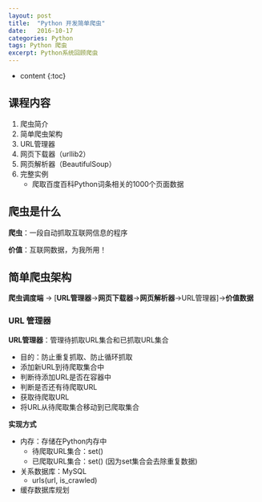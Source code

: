 ```yaml
---
layout: post
title:  "Python 开发简单爬虫"
date:   2016-10-17 
categories: Python
tags: Python 爬虫
excerpt: Python系统回顾爬虫
---
```

* content
{:toc}


## 课程内容

1. 爬虫简介
2. 简单爬虫架构
3. URL管理器
4. 网页下载器（urllib2）
5. 网页解析器（BeautifulSoup）
6. 完整实例
   * 爬取百度百科Python词条相关的1000个页面数据



## 爬虫是什么

**爬虫**：一段自动抓取互联网信息的程序

**价值**：互联网数据，为我所用！



## 简单爬虫架构

**爬虫调度端** -> [**URL管理器**->**网页下载器**->**网页解析器**->URL管理器]->**价值数据**



### URL 管理器

**URL管理器**：管理待抓取URL集合和已抓取URL集合

* 目的：防止重复抓取、防止循环抓取
* 添加新URL到待爬取集合中
* 判断待添加URL是否在容器中
* 判断是否还有待爬取URL
* 获取待爬取URL
* 将URL从待爬取集合移动到已爬取集合

**实现方式**

* 内存：存储在Python内存中 
  * 待爬取URL集合：set()
  * 已爬取URL集合：set() (因为set集合会去除重复数据)
* 关系数据库：MySQL
  * urls(url, is_crawled)
* 缓存数据库规划